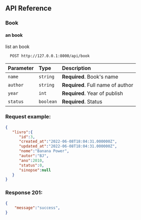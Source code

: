 ## API Reference
### Book
####  an book
list an book
```http
  POST http://127.0.0.1:8000/api/book
``` 
 Parameter | Type     | Description                       
| :-------- | :------- | :-------------------------------- |
`name`| `string` | **Required**. Book's name |
`author`| `string` | **Required**. Full name of author |
`year`| `int` | **Required**. Year of publish |
`status`| `boolean` | **Required**. Status |

### Request example:
```json
{
   "livro":{
      "id":3,
      "created_at":"2022-06-08T18:04:31.000000Z",
      "updated_at":"2022-06-08T18:04:31.000000Z",
      "nome":"Banana Power",
      "autor":"BJ",
      "ano":2010,
      "status":0,
      "sinopse":null
   }
}
```
### Response 201:
```json
{
	"message":"success",
}

